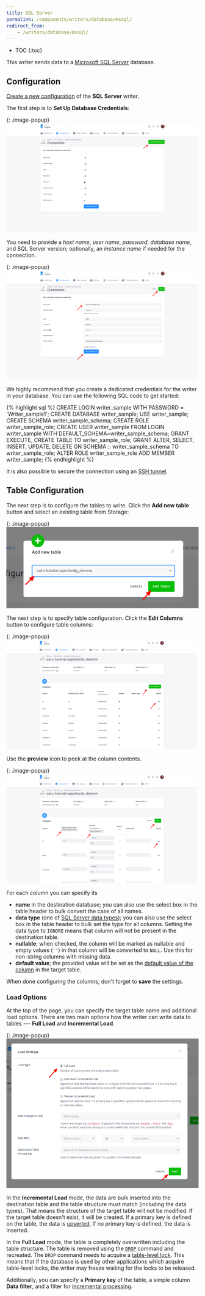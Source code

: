 ```yaml
---
title: SQL Server
permalink: /components/writers/database/mssql/
redirect_from:
    - /writers/database/mssql/
---
```


* TOC
{:toc}

This writer sends data to a [Microsoft SQL Server](https://www.microsoft.com/en-us/sql-server/sql-server-2017) database.

## Configuration
[Create a new configuration](/components/#creating-component-configuration) of the **SQL Server** writer.

The first step is to **Set Up Database Credentials**:

{: .image-popup}
![Screenshot - Credentials](/components/writers/database/mssql/mssql-1.png)

You need to provide a *host name*, *user name*, *password*, *database name*, and SQL Server version; optionally, an *instance name* if needed for the connection.

{: .image-popup}
![Screenshot - Save Credentials](/components/writers/database/mssql/mssql-2.png)

We highly recommend that you create a dedicated credentials for the writer in your database. You can use the following SQL code to get started:

{% highlight sql %}
CREATE LOGIN writer_sample WITH PASSWORD = 'Writer_sample1';
CREATE DATABASE writer_sample;
USE writer_sample;
CREATE SCHEMA writer_sample_schema;
CREATE ROLE writer_sample_role;
CREATE USER writer_sample FROM LOGIN writer_sample WITH DEFAULT_SCHEMA=writer_sample_schema;
GRANT EXECUTE, CREATE TABLE TO writer_sample_role;
GRANT ALTER, SELECT, INSERT, UPDATE, DELETE ON SCHEMA :: writer_sample_schema TO writer_sample_role;
ALTER ROLE writer_sample_role ADD MEMBER writer_sample;
{% endhighlight %}

It is also possible to secure the connection using an [SSH tunnel](/components/extractors/database/#connecting-to-database).

## Table Configuration
The next step is to configure the tables to write. Click the **Add new table** button and select an existing table from Storage:

{: .image-popup}
![Screenshot - Select Table](/components/writers/database/mssql/mssql-3.png)

The next step is to specify table configuration. Click the **Edit Columns** button to configure table columns:

{: .image-popup}
![Screenshot - Configure Table](/components/writers/database/mssql/mssql-4.png)

Use the **preview** icon to peek at the column contents.

{: .image-popup}
![Screenshot - Table Columns](/components/writers/database/mssql/mssql-5.png)

For each column you can specify its

- **name** in the destination database; you can also use the select box in the table header to bulk convert the case of all names.
- **data type** (one of [SQL Server data types](https://docs.microsoft.com/en-us/sql/t-sql/data-types/data-types-transact-sql)); you can also use the select box in the table header to bulk set the type for all columns. Setting the data type to `IGNORE` means that column will not be present in the destination table.
- **nullable**; when checked, the column will be marked as nullable and empty values (`''`) in that column will be converted to `NULL`. Use this for non-string columns with missing data.
- **default value**; the provided value will be set as the [default value of the column](https://docs.microsoft.com/en-us/sql/t-sql/statements/create-table-transact-sql?view=sql-server-2017#default-definitions) in the target table.

When done configuring the columns, don't forget to **save** the settings.

### Load Options
At the top of the page, you can specify the target table name and additional load options. There are two main options how the writer
can write data to tables --- **Full Load** and **Incremental Load**.

{: .image-popup}
![Screenshot - Table Options](/components/writers/database/mssql/mssql-6.png)

In the **Incremental Load** mode, the data are bulk inserted into
the destination table and the table structure must match (including the data types). That means the structure of the target table
will not be modified. If the target table doesn't exist, it will be created. If a primary key is defined on the table, the
data is [upserted](https://en.wikipedia.org/wiki/Merge_(SQL)). If no primary key is defined, the data is inserted.

In the **Full Load** mode, the table is completely overwritten including the table structure. The table is removed
using the [`DROP`](https://docs.microsoft.com/en-us/sql/t-sql/statements/drop-table-transact-sql) command and recreated. The
`DROP` command needs to acquire a [table-level lock](https://docs.microsoft.com/en-us/sql/relational-databases/sql-server-transaction-locking-and-row-versioning-guide).
This means that if the database is used by other applications which acquire table-level locks, the writer may
freeze waiting for the locks to be released.

Additionally, you can specify a **Primary key** of the table, a simple column **Data filter**, and a filter for
[incremental processing](/storage/tables/#incremental-processing).
